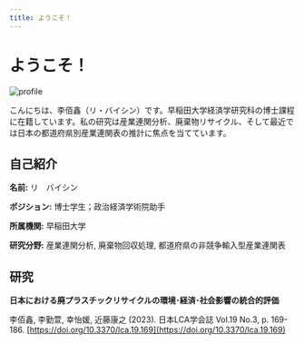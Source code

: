 ```yaml
---
title: ようこそ！
---
```


# ようこそ！

![profile](https://i1.rgstatic.net/ii/profile.image/11431281121890216-1677120025800_Q128/Baixin-Li-2.jpg)

こんにちは、李佰鑫（リ・バイシン）です。早稲田大学経済学研究科の博士課程に在籍しています。私の研究は産業連関分析、廃棄物リサイクル、そして最近では日本の都道府県別産業連関表の推計に焦点を当てています。


## 自己紹介
**名前:** リ　バイシン

**ポジション:** 博士学生；政治経済学術院助手

**所属機関:** 早稲田大学

**研究分野:** 産業連関分析, 廃棄物回収処理, 都道府県の非競争輸入型産業連関表

## 研究
**日本における廃プラスチックリサイクルの環境･経済･社会影響の統合的評価**

李佰鑫, 李勤萱, 幸怡媛, 近藤康之 (2023). 日本LCA学会誌 Vol.19 No.3, p. 169-186. [https://doi.org/10.3370/lca.19.169](https://doi.org/10.3370/lca.19.169)